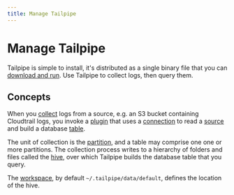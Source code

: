 ```yaml
---
title: Manage Tailpipe
---
```


# Manage Tailpipe

Tailpipe is simple to install, it's distributed as a single binary file that you can [download and run](/downloads). Use Tailpipe to collect logs, then query them. 

## Concepts

When you [collect](/docs/manage/collection) logs from a source, e.g. an S3 bucket containing Cloudtrail logs, you invoke a [plugin](/docs/manage/plugin) that uses a [connection](/docs/manage/connection) to read a [source](/docs/manage/source) and build a database [table](/docs/manage/table). 

The unit of collection is the [partition](/docs/manage/partition), and a table may comprise one one or more partitions. The collection process writes to a hierarchy of folders and files called the [hive](/docs/manage/hive), over which Tailpipe builds the database table that you query. 

The [workspace](/docs/manage/workspace), by default `~/.tailpipe/data/default`, defines the location of the hive.




